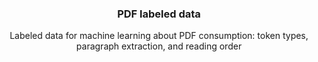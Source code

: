 <h3 align="center">PDF labeled data</h3>
<p align="center">Labeled data for machine learning about PDF consumption: token types, paragraph extraction, and reading order</p>

